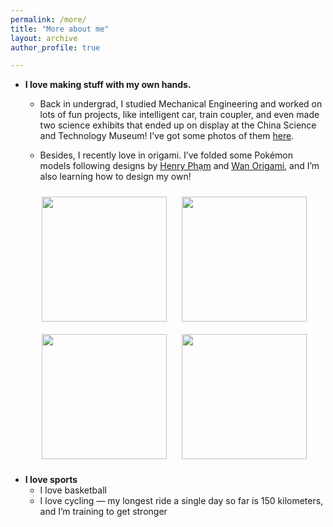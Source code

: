 ```yaml
---
permalink: /more/
title: "More about me"
layout: archive
author_profile: true

---
```


- **I love making stuff with my own hands.**

  - Back in undergrad, I studied Mechanical Engineering and worked on lots of fun projects, like intelligent car, train coupler, and even made two science exhibits that ended up on display at the China Science and Technology Museum! I’ve got some photos of them [here](/files/Fun_projects.pdf). 

  - Besides, I recently love in origami. I’ve folded some Pokémon models following designs by [Henry Phạm](https://www.youtube.com/@henryphamorigami) and [Wan Origami](https://www.youtube.com/@wanorigami9291), and I’m also learning how to design my own!
<div style="margin-left:20px; text-align: center;">
    <figure style="display:inline-block; margin:10px; text-align:center;">
      <img src="/images/origami/origami_1.png" style="width:200px; display:block; margin:auto;"/>
    </figure>

  <figure style="display:inline-block; margin:10px; text-align:center;">
    <img src="/images/origami/origami_2.png" style="width:200px; display:block; margin:auto;"/>
  </figure>

  <figure style="display:inline-block; margin:10px; text-align:center;">
    <img src="/images/origami/origami_3.png" style="width:200px; display:block; margin:auto;"/>
  </figure>

  <figure style="display:inline-block; margin:10px; text-align:center;">
    <img src="/images/origami/origami_4.png" style="width:200px; display:block; margin:auto;"/>
  </figure>
</div>


- **I love sports**
  - I love basketball
  - I love cycling — my longest ride a single day so far is 150 kilometers, and I’m training to get stronger

